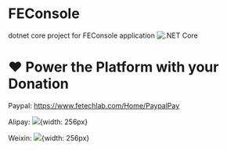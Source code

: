 # FEConsole
dotnet core project for FEConsole application
![.NET Core](https://github.com/alpha-executive/netcorestart/workflows/.NET%20Core/badge.svg)


# ❤ Power the Platform with your Donation
Paypal:
https://www.fetechlab.com/Home/PaypalPay

Alipay:
![](https://github.com/alpha-executive/FEConsole/tree/master/FE.Creator.PCenter/wwwroot/images/alipay.png){width: 256px}

Weixin:
![](https://github.com/alpha-executive/FEConsole/tree/master/FE.Creator.PCenter/wwwroot/images/wechatpay.png){width: 256px}
